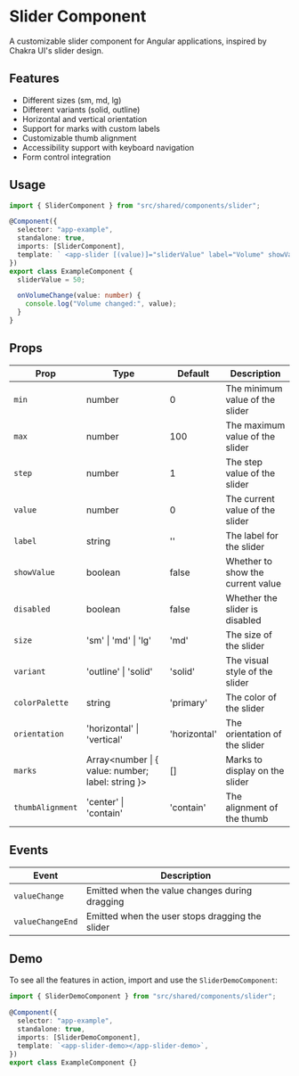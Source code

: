 # Slider Component

A customizable slider component for Angular applications, inspired by Chakra UI's slider design.

## Features

- Different sizes (sm, md, lg)
- Different variants (solid, outline)
- Horizontal and vertical orientation
- Support for marks with custom labels
- Customizable thumb alignment
- Accessibility support with keyboard navigation
- Form control integration

## Usage

```typescript
import { SliderComponent } from "src/shared/components/slider";

@Component({
  selector: "app-example",
  standalone: true,
  imports: [SliderComponent],
  template: ` <app-slider [(value)]="sliderValue" label="Volume" showValue="true" [min]="0" [max]="100" [step]="1" (valueChangeEnd)="onVolumeChange($event)"> </app-slider> `,
})
export class ExampleComponent {
  sliderValue = 50;

  onVolumeChange(value: number) {
    console.log("Volume changed:", value);
  }
}
```

## Props

| Prop             | Type                                              | Default      | Description                       |
| ---------------- | ------------------------------------------------- | ------------ | --------------------------------- |
| `min`            | number                                            | 0            | The minimum value of the slider   |
| `max`            | number                                            | 100          | The maximum value of the slider   |
| `step`           | number                                            | 1            | The step value of the slider      |
| `value`          | number                                            | 0            | The current value of the slider   |
| `label`          | string                                            | ''           | The label for the slider          |
| `showValue`      | boolean                                           | false        | Whether to show the current value |
| `disabled`       | boolean                                           | false        | Whether the slider is disabled    |
| `size`           | 'sm' \| 'md' \| 'lg'                              | 'md'         | The size of the slider            |
| `variant`        | 'outline' \| 'solid'                              | 'solid'      | The visual style of the slider    |
| `colorPalette`   | string                                            | 'primary'    | The color of the slider           |
| `orientation`    | 'horizontal' \| 'vertical'                        | 'horizontal' | The orientation of the slider     |
| `marks`          | Array<number \| { value: number; label: string }> | []           | Marks to display on the slider    |
| `thumbAlignment` | 'center' \| 'contain'                             | 'contain'    | The alignment of the thumb        |

## Events

| Event            | Description                                     |
| ---------------- | ----------------------------------------------- |
| `valueChange`    | Emitted when the value changes during dragging  |
| `valueChangeEnd` | Emitted when the user stops dragging the slider |

## Demo

To see all the features in action, import and use the `SliderDemoComponent`:

```typescript
import { SliderDemoComponent } from "src/shared/components/slider";

@Component({
  selector: "app-example",
  standalone: true,
  imports: [SliderDemoComponent],
  template: `<app-slider-demo></app-slider-demo>`,
})
export class ExampleComponent {}
```
